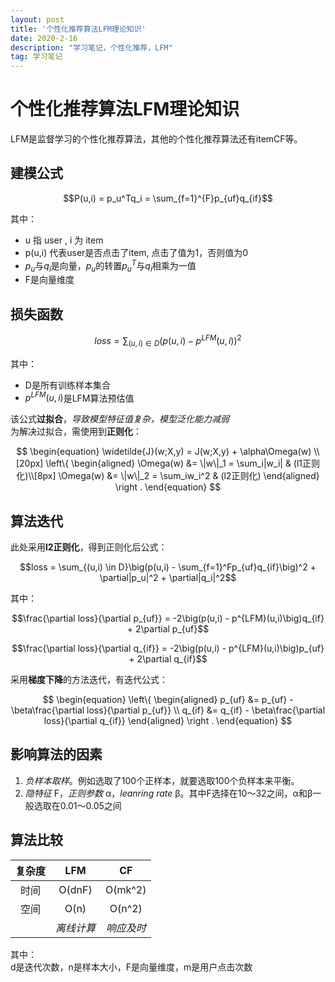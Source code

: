 ```yaml
---
layout: post
title: '个性化推荐算法LFM理论知识'
date: 2020-2-16 
description: "学习笔记，个性化推荐，LFM"
tag: 学习笔记
--- 
```


# 个性化推荐算法LFM理论知识

LFM是监督学习的个性化推荐算法，其他的个性化推荐算法还有itemCF等。

## 建模公式

$$P(u,i) = p_u^Tq_i = \sum_{f=1}^{F}p_{uf}q_{if}$$

其中：
  
- u 指 user , i 为 item  
- p(u,i) 代表user是否点击了item, 点击了值为1，否则值为0  
- $p_{u}$与${q_{i}}$是向量，$p_u$的转置$p_u^T$与$q_i$相乘为一值  
- F是向量维度  

## 损失函数

$$loss = \sum_{(u,i) \in D} \big(p(u,i)-p^{LFM}(u,i)\big)^2 $$

其中：  

- D是所有训练样本集合
- $p^{LFM}(u,i)$是LFM算法预估值

该公式**过拟合**，*导致模型特征值复杂，模型泛化能力减弱*  
为解决过拟合，需使用到**正则化**： 

$$
\begin{equation}
\widetilde{J}(w;X,y) = J(w;X,y) + \alpha\Omega(w) \\[20px]
\left\{
\begin{aligned}
\Omega(w) &= \|w\|_1 = \sum_i|w_i| & (l1正则化)\\[8px]
\Omega(w) &= \|w\|_2 = \sum_iw_i^2 & (l2正则化)
\end{aligned}
\right .
\end{equation}
$$

## 算法迭代

此处采用**l2正则化**，得到正则化后公式： 

$$loss = \sum_{(u,i) \in D}\big(p(u,i) - \sum_{f=1}^Fp_{uf}q_{if}\big)^2 + \partial|p_u|^2 + \partial|q_i|^2$$

其中：

$$\frac{\partial loss}{\partial p_{uf}} = -2\big(p(u,i) - p^{LFM}(u,i)\big)q_{if} + 2\partial p_{uf}$$

$$\frac{\partial loss}{\partial q_{if}} = -2\big(p(u,i) - p^{LFM}(u,i)\big)p_{uf} + 2\partial q_{if}$$

采用**梯度下降**的方法迭代，有迭代公式：

$$
\begin{equation}
\left\{
\begin{aligned}
p_{uf} &= p_{uf} - \beta\frac{\partial loss}{\partial p_{uf}} \\
q_{if} &= q_{if} - \beta\frac{\partial loss}{\partial q_{if}}
\end{aligned}
\right .
\end{equation}
$$

## 影响算法的因素

1. *负样本取样*。例如选取了100个正样本，就要选取100个负样本来平衡。  
2. *隐特征* F，*正则参数* α，*leanring rate* β。其中F选择在10～32之间，α和β一般选取在0.01～0.05之间  

## 算法比较

 复杂度 |  LFM  |    CF 
:-----:|:-----:|:-------:
  时间 | O(dnF)| O(mk^2)
  空间 |  O(n) | O(n^2)
      |*离线计算*|*响应及时*
      
其中：  
d是迭代次数，n是样本大小，F是向量维度，m是用户点击次数
  
